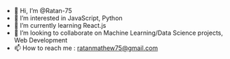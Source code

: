 - 👋 Hi, I’m @Ratan-75
- 👀 I’m interested in JavaScript, Python
- 🌱 I’m currently learning React.js
- 💞️ I’m looking to collaborate on Machine Learning/Data Science projects, Web Development
- 📫 How to reach me : [ratanmathew75@gmail.com](url)

<!---
Ratan-75/Ratan-75 is a ✨ special ✨ repository because its `README.md` (this file) appears on your GitHub profile.
You can click the Preview link to take a look at your changes.
--->
